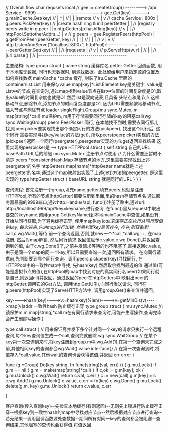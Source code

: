// Overall flow char										     requsets					        local
// gee := createGroup() --------> /api Service : 9999 ------------------------------> gee.Get(key) ------> g.mainCache.Get(key)
// 						|											^					|
// 						|											|					|remote
// 						v											|					v
// 				cache Service : 800x								|			g.peers.PickPeer(key)
// 						|create hash ring & init peerGetter			|					|
// 						|registry peers write in g.peer				|					|p.httpGetters[p.hashRing(key)]
// 						v											|					|
//			httpPool.Set(otherAddrs...)								|					v
// 		g.peers = gee.RegisterPeers(httpPool)						|			g.getFromPeer(peerGetter, key)
// 						|											|					|
// 						|											|					|
// 						v											|					v
// 		http.ListenAndServe("localhost:800x", httpPool)<------------+--------------peerGetter.Get(key)
// 						|											|
// 						|requsets									|
// 						v											|
// 					p.ServeHttp(w, r)								|
// 						|											|
// 						|url.parse()								|
// 						|--------------------------------------------

主要结构: 
type group struct {
    name string  缓存库名
    getter Getter  回调函数, 用于本地库无数据, 同行也无数据时, 到源找数据。此处留给用户来指定源的位置及如何查找数据
    mainCache *cache  缓存, 封装了lru.Cache 里面的container/list.List 用来保存value  map[key]*List.Element key是关键字,
value是List中的节点,在查询时,通过map找到value节点在list中位置的时间复杂度是O1,取出value的时间复杂度也就是O1,然后list是双向链表,且具备
头结点和尾节点,这样移动节点,删除节点,添加节点的时间复杂度都是O1. 因为LRU需要频繁地移动节点,插入节点与删除节点
    loader singleFlight.Group{mu sync.Mutex, m map[string]*call} mu保护m, m用于存储需要同行存储的key的阻塞call{wg sync.WaitingGroup}
    peers PeerPicker  同行, 在本地找不到时,需要去同行那儿找,则peerpicker要实现找出那个确定同行的方法(pickpeer), 找出这个同行后, 这个同行
需要实现寻找key/value的方法(get), 所以peers(peerpicker)实现的方法(pickpeer)返回一个同行(peergetter),peergetter实现的方法get返回查找结果
这里实现的peerpicker是 -->
type HTTPPool struct {
    self string 自己的URL
    basePath URL后的前缀
    mu sync.Mutex 注册节点时使用  // 为什么需要还暂时不清楚
    peers *consistentHash.Map  存储节点的地方,这里需要实现找出上述peergetter的名字
    httpGetters map[name]*httpGetter  name就是上述peergetter的名字,通过这个map映射出实现了上述get()方法的peergetter,
是这里实现的 type httpGetter struct {
    baseURL string  就是同行的URL
}
}
}

查询流程: 首先注册一个group,填充name,getter,填充peers,也就是注册HTTPPool,所有的节点(httpGetter)都要注册到里面,里的hash存储节点名
通过服务器暴露的9999端口,通过http.Handle(/api, func())注册了路由,通过url: http://localhost:999/api?key=keyname,进行查询,
在func()里从request中取出要查的keyname,调用group.Get(keyName)到本地mainCache中查值,如果没有,开始从同行获取,为了避免缓存击穿,
使用map[key]*call来保存正在执行从同行取值的key, 每次进来,先对map进行加锁, 然后判断key是否存在, 存在,则获取到*call,c.wg.Wait(),等待
前一个查询返回,否则,就new一个*call,*call.wg++, 在map注册, 然后对map解锁, 然后同行请求,返回值赋予c.value,c.wg.Done(),并返回查询到的值,
由于c.wg.Done()了,之前并发请求等待的也不阻塞了,直接返回c.value,由于是同一个map的同一个key,所以只需要查询一次,返回所有请求。
在向同行请求前,先判断要到哪个同行查询。调用peers.pickpeer(key)寻找同行, 在HTTPPool中的一致性map中寻找, 先hash(key),然后取余找到最近的值
通过值(可能是虚拟节点的值),在httpPool的map中找到对应的真实同行名peer(如果同行就是自己,则返回nil)并返回。通过返回的peer在httpGetters中
映射出peer的httpGetter.调用它的Get方法, 调用http.Get(URI),向同行发送请求, 同行在g.peers(httpPool)实现了ServeHTTP方法中,
调用group.Get()来查值并返回。

key---->hash(key)---->v:=hash(key)%len()---->v=getMinDis(v)---->map[v]addr  一致性hash
防止缓存击穿
type group struct {
    mu sync.Mutex   加锁保护m
    m map[string]*call   m在有同行请求来查询时,可能产生写操作,查询完毕会产生删除写操作
}

type call struct {   //  用来保证高并发下多个针对同一个key的请求只执行一个远程查询,每个key查询值生成一个call,查询完就删除
    wg sync.WaitGroup   // 在某个key第一次查询到来时,将key注册到group.m中,wg.Add(1),在第一个查询未完成之前,其他相同key的查询都会wg.Wait()
    value interface{}   // 在第一次查询到时,将值存入*call.value,其他wait的查询也会获得该值,并返回
    err error
}

func (g *Group) Do(key string, fn func(string)(val, err)) () {
    g.mu.Lock()
    if g.m == nil {
        g.m = make(map[string]*call)
    }
    if c,ok := g.m[key]; ok {
        g.mu.Unlock()
        c.wg.Wait()
        return c.val, c.err
    }
    c := new(call)
    g.m[key] = c
    c.wg.Add(1)
    g.mu.Unlock()
    c.value, c.err = fn(key)
    c.wg.Done()
    g.mu.Lock()
    delete(g.m, key)
    g.mu.Unlock()
    return c.value, c.err
    
}

客户查询(传入查询key)--先检查本地缓存(有则返回)--无则先上锁进行防止缓存击穿--根据key到一致性hash的map中寻找对应节点--然后根据对应节点进行查询--
若无结果--调用回调函数源处查数据--期间所有对同一key的查询都会被阻塞--查询结束,其他阻塞的查询也会获得值,将值返回
